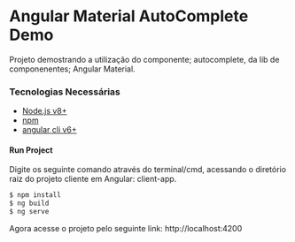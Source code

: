 # Angular Material AutoComplete Demo

Projeto demostrando a utilização do componente; autocomplete, da lib de componenentes; Angular Material.

### Tecnologias Necessárias

* [Node.js v8+]
* [npm]
* [angular cli v6+]


[Node.js v8+]: <https://nodejs.org/en/>
[npm]: <https://www.npmjs.com/>
[angular cli v6+]: <https://cli.angular.io/>

#### Run Project

Digite os seguinte comando através do terminal/cmd, acessando o diretório raiz do projeto cliente em Angular: client-app.
```sh
$ npm install
$ ng build
$ ng serve
```

Agora acesse o projeto pelo seguinte link: http://localhost:4200